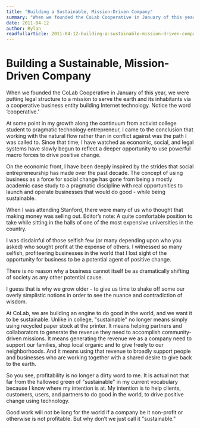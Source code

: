 ```yaml
---
title: "Building a Sustainable, Mission-Driven Company"
summary: "When we founded the CoLab Cooperative in January of this year, we were putting legal structure to a mission to serve the earth and its inhabitants via a cooperative business entity building Internet technology."
date: 2011-04-12
author: Rylan
readfullarticle: 2011-04-12-building-a-sustainable-mission-driven-company
---
```


# Building a Sustainable, Mission-Driven Company

When we founded the CoLab Cooperative in January of this year, we were putting legal structure to a mission to serve the earth and its inhabitants via a cooperative business entity building Internet technology.  Notice the word ‘cooperative.’

At some point in my growth along the continuum from activist college student to pragmatic technology entrepreneur, I came to the conclusion that working with the natural flow rather than in conflict against was the path I was called to.  Since that time, I have watched as economic, social, and legal systems have slowly begun to reflect a deeper opportunity to use powerful macro forces to drive positive change.

On the economic front, I have been deeply inspired by the strides that social entrepreneurship has made over the past decade.  The concept of using business as a force for social change has gone from being a mostly academic case study to a pragmatic discipline with real opportunities to launch and operate businesses that would do good - while being sustainable.

When I was attending Stanford, there were many of us who thought that making money was selling out.  Editor’s note: A quite comfortable position to take while sitting in the halls of one of the most expensive universities in the country.

I was disdainful of those selfish few (or many depending upon who you asked) who sought profit at the expense of others.  I witnessed so many selfish, profiteering businesses in the world that I lost sight of the opportunity for business to be a potential agent of positive change.

There is no reason why a business cannot itself be as dramatically shifting of society as any other potential cause.

I guess that is why we grow older - to give us time to shake off some our overly simplistic notions in order to see the nuance and contradiction of wisdom.

At CoLab, we are building an engine to do good in the world, and we want it to be sustainable.  Unlike in college, "sustainable" no longer means simply using recycled paper stock at the printer.  It means helping partners and collaborators to generate the revenue they need to accomplish community-driven missions.  It means generating the revenue we as a company need to support our families, shop local organic and to give freely to our neighborhoods.  And it means using that revenue to broadly support people and businesses who are working together with a shared desire to give back to the earth.

So you see, profitability is no longer a dirty word to me.  It is actual not that far from the hallowed green of "sustainable" in my current vocabulary because I know where my intention is at.  My intention is to help clients, customers, users, and partners to do good in the world, to drive positive change using technology.

Good work will not be long for the world if a company be it non-profit or otherwise is not profitable.  But why don’t we just call it "sustainable."
